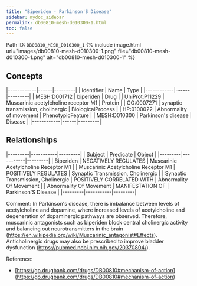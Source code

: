 ```yaml
---
title: "Biperiden - Parkinson'S Disease"
sidebar: mydoc_sidebar
permalink: db00810-mesh-d010300-1.html
toc: false 
---
```



Path ID: `DB00810_MESH_D010300_1`
{% include image.html url="images/db00810-mesh-d010300-1.png" file="db00810-mesh-d010300-1.png" alt="db00810-mesh-d010300-1" %}

## Concepts

|------------|------|---------|
| Identifier | Name | Type    |
|------------|------|---------|
| MESH:D001712 | biperiden | Drug |
| UniProt:P11229 | Muscarinic acetylcholine receptor M1 | Protein |
| GO:0007271 | synaptic transmission, cholinergic | BiologicalProcess |
| HP:0100022 | Abnormality of movement | PhenotypicFeature |
| MESH:D010300 | Parkinson's disease | Disease |
|------------|------|---------|

## Relationships

|---------|-----------|---------|
| Subject | Predicate | Object  |
|---------|-----------|---------|
| Biperiden | NEGATIVELY REGULATES | Muscarinic Acetylcholine Receptor M1 |
| Muscarinic Acetylcholine Receptor M1 | POSITIVELY REGULATES | Synaptic Transmission, Cholinergic |
| Synaptic Transmission, Cholinergic | POSITIVELY CORRELATED WITH | Abnormality Of Movement |
| Abnormality Of Movement | MANIFESTATION OF | Parkinson'S Disease |
|---------|-----------|---------|

Comment: In Parkinson's disease, there is imbalance between levels of acetylcholine and dopamine, where increased levels of acetylcholine and degeneration of dopaminergic pathways are observed. Therefore, muscarinic antagonists such as biperiden block central cholinergic activity and balancing out neurotransmitters in the brain (https://en.wikipedia.org/wiki/Muscarinic_antagonist#Effects). Anticholinergic drugs may also be prescribed to improve bladder dysfunction (https://pubmed.ncbi.nlm.nih.gov/20370804/).

Reference: 
  - [https://go.drugbank.com/drugs/DB00810#mechanism-of-action](https://go.drugbank.com/drugs/DB00810#mechanism-of-action)
